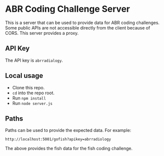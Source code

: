 # ABR Coding Challenge Server

This is a server that can be used to provide data for ABR coding challenges. Some public APIs are not accessible directly from the client because of CORS. This server provides a proxy.

## API Key

The API key is `abrradialogy`.

## Local usage

- Clone this repo.
- `cd` into the repo root.
- Run `npm install`
- Run `node server.js`

## Paths

Paths can be used to provide the expected data. For example:

`http://localhost:5001/gofish?apikey=abrradiology`

The above provides the fish data for the fish coding challenge.